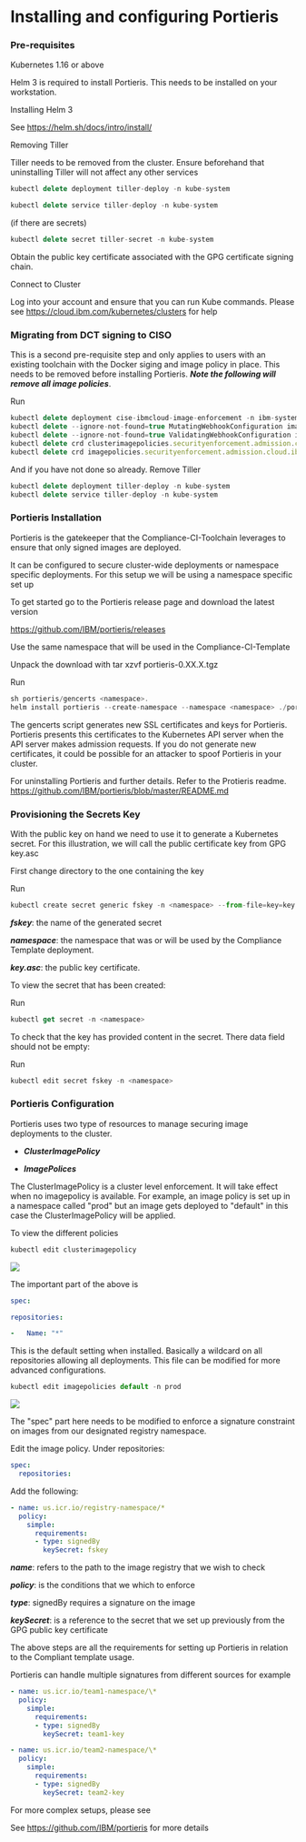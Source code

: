 # Installing and configuring Portieris


### Pre-requisites

Kubernetes 1.16 or above

Helm 3 is required to install Portieris. This needs to be installed on
your workstation.

Installing Helm 3

See <https://helm.sh/docs/intro/install/>

Removing Tiller

Tiller needs to be removed from the cluster. Ensure beforehand that
uninstalling Tiller will not affect any other services

```javascript
kubectl delete deployment tiller-deploy -n kube-system

kubectl delete service tiller-deploy -n kube-system
```

(if there are secrets)

```javascript
kubectl delete secret tiller-secret -n kube-system
```

Obtain the public key certificate associated with the GPG certificate
signing chain.

Connect to Cluster

Log into your account and ensure that you can run Kube commands. Please
see <https://cloud.ibm.com/kubernetes/clusters> for help

### Migrating from DCT signing to CISO
This is a second pre-requisite step and only applies to users with an existing toolchain with the Docker siging and image policy in place. This needs to be removed before installing Portieris.
***Note the following will remove all image policies***. 

Run
```javascript
kubectl delete deployment cise-ibmcloud-image-enforcement -n ibm-system
kubectl delete --ignore-not-found=true MutatingWebhookConfiguration image-admission-config
kubectl delete --ignore-not-found=true ValidatingWebhookConfiguration image-admission-config
kubectl delete crd clusterimagepolicies.securityenforcement.admission.cloud.ibm.com
kubectl delete crd imagepolicies.securityenforcement.admission.cloud.ibm.com
```
And if you have not done so already. Remove Tiller
```javascript
kubectl delete deployment tiller-deploy -n kube-system
kubectl delete service tiller-deploy -n kube-system
```


### Portieris Installation

Portieris is the gatekeeper that the Compliance-CI-Toolchain leverages
to ensure that only signed images are deployed.

It can be configured to secure cluster-wide deployments or namespace
specific deployments. For this setup we will be using a namespace
specific set up

To get started go to the Portieris release page and download the latest version

<https://github.com/IBM/portieris/releases>

Use the same namespace that will be used in the Compliance-CI-Template

Unpack the download with tar xzvf portieris-0.XX.X.tgz 

Run
```javascript
sh portieris/gencerts <namespace>.
helm install portieris --create-namespace --namespace <namespace> ./portieris.
```

The gencerts script generates new SSL certificates and keys for
Portieris. Portieris presents this certificates to the Kubernetes API
server when the API server makes admission requests. If you do not
generate new certificates, it could be possible for an attacker to spoof
Portieris in your cluster.

For uninstalling Portieris and further details. Refer to the Protieris readme.
<https://github.com/IBM/portieris/blob/master/README.md>

### Provisioning the Secrets Key

With the public key on hand we need to use it to generate a Kubernetes
secret. For this illustration, we will call the public certificate key
from GPG key.asc

First change directory to the one containing the key

Run
```javascript
kubectl create secret generic fskey -n <namespace> --from-file=key=key.asc
```

***fskey***: the name of the generated secret

***namespace***: the namespace that was or will be used by the Compliance
Template deployment.

***key.asc***: the public key certificate.


To view the secret that has been created:

Run
```javascript
kubectl get secret -n <namespace>
```

To check that the key has provided content in the secret. There data field should not be empty:

Run
```javascript
kubectl edit secret fskey -n <namespace>
```


### Portieris Configuration

Portieris uses two type of resources to manage securing image
deployments to the cluster.

-   ***ClusterImagePolicy***

-   ***ImagePolices***

The ClusterImagePolicy is a cluster level enforcement. It will take
effect when no imagepolicy is available. For example, an image policy is
set up in a namespace called "prod" but an image gets deployed to
"default" in this case the ClusterImagePolicy will be applied.

To view the different policies

```javascript
kubectl edit clusterimagepolicy
```

![](https://github.ibm.com/one-pipeline/docs/blob/master/assets/signing-setup/portierirs/clusterimage_policy.png)

The important part of the above is

```yaml
spec:

repositories:

-   Name: "*"
```

This is the default setting when installed. Basically a wildcard on all
repositories allowing all deployments. This file can be modified for more advanced configurations.

```javascript
kubectl edit imagepolicies default -n prod
```

![](https://github.ibm.com/one-pipeline/docs/blob/master/assets/signing-setup/portierirs/image_policy.png)

The "spec" part here needs to be modified to enforce a signature constraint
on images from our designated registry namespace.

Edit the image policy. Under repositories:

```yaml
spec:
  repositories:

```
Add the following:

```yaml
- name: us.icr.io/registry-namespace/*
  policy:
    simple:
      requirements:
      - type: signedBy
        keySecret: fskey


```

***name***: refers to the path to the image registry that we wish to check

***policy***: is the conditions that we which to enforce

***type***: signedBy requires a signature on the image

***keySecret***: is a reference to the secret that we set up previously from
the GPG public key certificate

The above steps are all the requirements for setting up Portieris in
relation to the Compliant template usage.

Portieris can handle multiple signatures from different sources for
example

```yaml
- name: us.icr.io/team1-namespace/\*
  policy:
    simple:
      requirements:
      - type: signedBy
        keySecret: team1-key
```

```yaml
- name: us.icr.io/team2-namespace/\*
  policy:
    simple:
      requirements:
      - type: signedBy
        keySecret: team2-key
```

For more complex setups, please see

See <https://github.com/IBM/portieris> for more details
